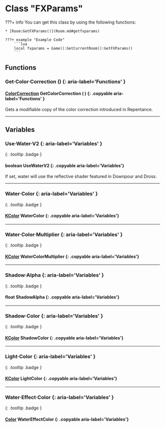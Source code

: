 # Class "FXParams"

???+ info
    You can get this class by using the following functions:

    * [Room:GetFXParams()](Room.md#getfxparams)

    ???+ example "Example Code"
        ```lua
        local fxparams = Game():GetCurrentRoom():GetFXParams()
        ```
        
## Functions

### Get·Color·Correction () {: aria-label='Functions' }
#### [ColorCorrection](https://repentogon.com/ColorCorrection.html) GetColorCorrection ( ) {: .copyable aria-label='Functions' }
Gets a modifiable copy of the color correction introduced in Repentance.

___
## Variables

### Use·Water·V2 {: aria-label='Variables' }
[ ](#){: .tooltip .badge }
#### boolean UseWaterV2 {: .copyable aria-label='Variables'}
If set, water will use the reflective shader featured in Downpour and Dross.

___
### Water·Color {: aria-label='Variables' }
[ ](#){: .tooltip .badge }
#### [KColor](https://wofsauge.github.io/IsaacDocs/rep/KColor.html) WaterColor {: .copyable aria-label='Variables'}

___
### Water·Color·Multiplier {: aria-label='Variables' }
[ ](#){: .tooltip .badge }
#### [KColor](https://wofsauge.github.io/IsaacDocs/rep/KColor.html) WaterColorMultiplier {: .copyable aria-label='Variables'}

___
### Shadow·Alpha {: aria-label='Variables' }
[ ](#){: .tooltip .badge }
#### float ShadowAlpha {: .copyable aria-label='Variables'}

___
### Shadow·Color {: aria-label='Variables' }
[ ](#){: .tooltip .badge }
#### [KColor](https://wofsauge.github.io/IsaacDocs/rep/KColor.html) ShadowColor {: .copyable aria-label='Variables'}

___
### Light·Color {: aria-label='Variables' }
[ ](#){: .tooltip .badge }
#### [KColor](https://wofsauge.github.io/IsaacDocs/rep/KColor.html) LightColor {: .copyable aria-label='Variables'}

___
### Water·Effect·Color {: aria-label='Variables' }
[ ](#){: .tooltip .badge }
#### [Color](https://wofsauge.github.io/IsaacDocs/rep/Color.html) WaterEffectColor {: .copyable aria-label='Variables'}